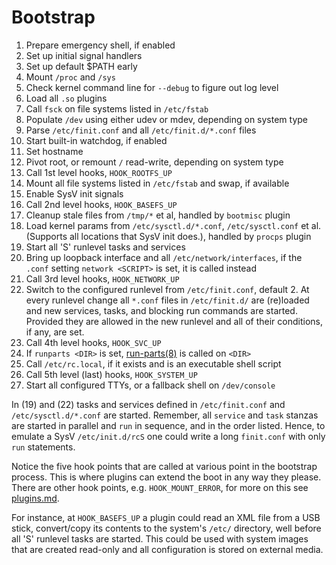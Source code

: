 Bootstrap
=========

1. Prepare emergency shell, if enabled
2. Set up initial signal handlers
3. Set up default $PATH early
4. Mount `/proc` and `/sys`
5. Check kernel command line for `--debug` to figure out log level
6. Load all `.so` plugins
7. Call `fsck` on file systems listed in `/etc/fstab`
8. Populate `/dev` using either udev or mdev, depending on system type
9. Parse `/etc/finit.conf` and all `/etc/finit.d/*.conf` files
10. Start built-in watchdog, if enabled
11. Set hostname
12. Pivot root, or remount `/` read-write, depending on system type
13. Call 1st level hooks, `HOOK_ROOTFS_UP`
14. Mount all file systems listed in `/etc/fstab` and swap, if available
15. Enable SysV init signals
16. Call 2nd level hooks, `HOOK_BASEFS_UP`
17. Cleanup stale files from `/tmp/*` et al, handled by `bootmisc` plugin
18. Load kernel params from `/etc/sysctl.d/*.conf`, `/etc/sysctl.conf`
    et al. (Supports all locations that SysV init does.), handled by
    `procps` plugin
19. Start all 'S' runlevel tasks and services
20. Bring up loopback interface and all `/etc/network/interfaces`, if
    the `.conf` setting `network <SCRIPT>` is set, it is called instead
21. Call 3rd level hooks, `HOOK_NETWORK_UP`
22. Switch to the configured runlevel from `/etc/finit.conf`, default 2.
    At every runlevel change all `*.conf` files in `/etc/finit.d/` are
    (re)loaded and new services, tasks, and blocking run commands are
    started.  Provided they are allowed in the new runlevel and all of
    their conditions, if any, are set.
23. Call 4th level hooks, `HOOK_SVC_UP`
24. If `runparts <DIR>` is set, [run-parts(8)][] is called on `<DIR>`
25. Call `/etc/rc.local`, if it exists and is an executable shell script
26. Call 5th level (last) hooks, `HOOK_SYSTEM_UP`
27. Start all configured TTYs, or a fallback shell on `/dev/console`

In (19) and (22) tasks and services defined in `/etc/finit.conf` and
`/etc/sysctl.d/*.conf` are started.  Remember, all `service` and `task`
stanzas are started in parallel and `run` in sequence, and in the order
listed.  Hence, to emulate a SysV `/etc/init.d/rcS` one could write a
long `finit.conf` with only `run` statements.

Notice the five hook points that are called at various point in the
bootstrap process.  This is where plugins can extend the boot in any way
they please.  There are other hook points, e.g. `HOOK_MOUNT_ERROR`, for
more on this see [plugins.md](plugins.md).

For instance, at `HOOK_BASEFS_UP` a plugin could read an XML file from a
USB stick, convert/copy its contents to the system's `/etc/` directory,
well before all 'S' runlevel tasks are started.  This could be used with
system images that are created read-only and all configuration is stored
on external media.

[run-parts(8)]: http://manpages.debian.org/cgi-bin/man.cgi?query=run-parts
